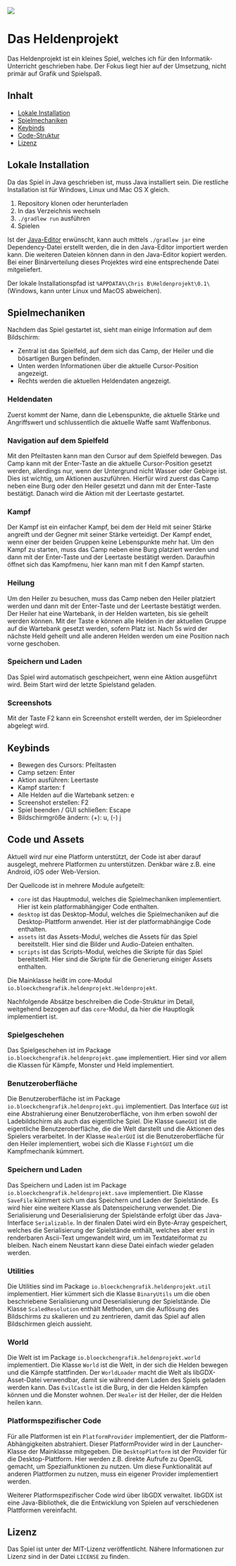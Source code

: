 ![](doc/Screenshot-1668681161842.png)

# Das Heldenprojekt

Das Heldenprojekt ist ein kleines Spiel, welches ich für den Informatik-Unterricht geschrieben habe. Der Fokus liegt hier auf der Umsetzung, nicht primär auf Grafik und Spielspaß.

## Inhalt
- [Lokale Installation](#lokale-installation)
- [Spielmechaniken](#spielmechaniken)
- [Keybinds](#keybinds)
- [Code-Struktur](#code-und-assets)
- [Lizenz](#lizenz)

## Lokale Installation

Da das Spiel in Java geschrieben ist, muss Java installiert sein. Die restliche Installation ist für Windows, Linux und Mac OS X gleich.

1. Repository klonen oder herunterladen
2. In das Verzeichnis wechseln
3. `./gradlew run` ausführen
4. Spielen

Ist der [Java-Editor](https://javaeditor.org/doku.php) erwünscht, kann auch mittels `./gradlew jar` eine Dependency-Datei erstellt werden, die in den Java-Editor importiert werden kann.
Die weiteren Dateien können dann in den Java-Editor kopiert werden. Bei einer Binärverteilung dieses Projektes wird eine entsprechende Datei mitgeliefert.

Der lokale Installationspfad ist `%APPDATA%\Chris B\Heldenprojekt\0.1\` (Windows, kann unter Linux und MacOS abweichen).

## Spielmechaniken

Nachdem das Spiel gestartet ist, sieht man einige Information auf dem Bildschirm: 
- Zentral ist das Spielfeld, auf dem sich das Camp, der Heiler und die bösartigen Burgen befinden.
- Unten werden Informationen über die aktuelle Cursor-Position angezeigt.
- Rechts werden die aktuellen Heldendaten angezeigt.

### Heldendaten
Zuerst kommt der Name, dann die Lebenspunkte, die aktuelle Stärke und Angriffswert und schlussentlich die aktuelle Waffe samt Waffenbonus.

### Navigation auf dem Spielfeld
Mit den Pfeiltasten kann man den Cursor auf dem Spielfeld bewegen. 
Das Camp kann mit der Enter-Taste an die aktuelle Cursor-Position gesetzt werden, allerdings nur, wenn der Untergrund nicht Wasser oder Gebirge ist.
Dies ist wichtig, um Aktionen auszuführen. Hierfür wird zuerst das Camp neben eine Burg oder den Heiler gesetzt und dann mit der Enter-Taste bestätigt.
Danach wird die Aktion mit der Leertaste gestartet.

### Kampf
Der Kampf ist ein einfacher Kampf, bei dem der Held mit seiner Stärke angreift und der Gegner mit seiner Stärke verteidigt.
Der Kampf endet, wenn einer der beiden Gruppen keine Lebenspunkte mehr hat.
Um den Kampf zu starten, muss das Camp neben eine Burg platziert werden und dann mit der Enter-Taste und der Leertaste bestätigt werden.
Daraufhin öffnet sich das Kampfmenu, hier kann man mit f den Kampf starten.

### Heilung
Um den Heiler zu besuchen, muss das Camp neben den Heiler platziert werden und dann mit der Enter-Taste und der Leertaste bestätigt werden.
Der Heiler hat eine Wartebank, in der Helden warteten, bis sie geheilt werden können.
Mit der Taste e können alle Helden in der aktuellen Gruppe auf die Wartebank gesetzt werden, sofern Platz ist.
Nach 5s wird der nächste Held geheilt und alle anderen Helden werden um eine Position nach vorne geschoben.

### Speichern und Laden
Das Spiel wird automatisch geschpeichert, wenn eine Aktion ausgeführt wird.
Beim Start wird der letzte Spielstand geladen.

### Screenshots

Mit der Taste F2 kann ein Screenshot erstellt werden, der im Spieleordner abgelegt wird.

## Keybinds
- Bewegen des Cursors: Pfeiltasten
- Camp setzen: Enter
- Aktion ausführen: Leertaste
- Kampf starten: f
- Alle Helden auf die Wartebank setzen: e
- Screenshot erstellen: F2
- Spiel beenden / GUI schließen: Escape
- Bildschirmgröße ändern: (+): u, (-) j

## Code und Assets
Aktuell wird nur eine Platform unterstützt, der Code ist aber darauf ausgelegt, mehrere Platformen zu unterstützen.
Denkbar wäre z.B. eine Android, iOS oder Web-Version.

Der Quellcode ist in mehrere Module aufgeteilt:
- `core` ist das Hauptmodul, welches die Spielmechaniken implementiert. Hier ist kein platformabhängiger Code enthalten.
- `desktop` ist das Desktop-Modul, welches die Spielmechaniken auf die Desktop-Plattform anwendet. Hier ist der platformabhängige Code enthalten.
- `assets` ist das Assets-Modul, welches die Assets für das Spiel bereitstellt. Hier sind die Bilder und Audio-Dateien enthalten.
- `scripts` ist das Scripts-Modul, welches die Skripte für das Spiel bereitstellt. Hier sind die Skripte für die Generierung einiger Assets enthalten.

Die Mainklasse heißt im core-Modul `io.bloeckchengrafik.heldenprojekt.Heldenprojekt`.

Nachfolgende Absätze beschreiben die Code-Struktur im Detail, weitgehend bezogen auf das `core`-Modul, da hier die Hauptlogik implementiert ist.

### Spielgeschehen
Das Spielgeschehen ist im Package `io.bloeckchengrafik.heldenprojekt.game` implementiert. Hier sind vor allem die Klassen für Kämpfe, Monster und Held implementiert.

### Benutzeroberfläche
Die Benutzeroberfläche ist im Package `io.bloeckchengrafik.heldenprojekt.gui` implementiert. 
Das Interface `GUI` ist eine Abstrahierung einer Benutzeroberfläche, von ihm erben sowohl der Ladebildschirm als auch das eigentliche Spiel.
Die Klasse `GameGUI` ist die eigentliche Benutzeroberfläche, die die Welt darstellt und die Aktionen des Spielers verarbeitet.
In der Klasse `HealerGUI` ist die Benutzeroberfläche für den Heiler implementiert, wobei sich die Klasse `FightGUI` um die Kampfmechanik kümmert.

### Speichern und Laden
Das Speichern und Laden ist im Package `io.bloeckchengrafik.heldenprojekt.save` implementiert.
Die Klasse `SaveFile` kümmert sich um das Speichern und Laden der Spielstände. Es wird hier eine weitere Klasse als Datenspeicherung verwendet. 
Die Serialisierung und Deserialisierung der Spielstände erfolgt über das Java-Interface `Serializable`.
In der finalen Datei wird ein Byte-Array gespeichert, welches die Serialisierung der Spielstände enthält, welches aber erst in renderbaren Ascii-Text umgewandelt wird, um im Textdateiformat zu bleiben.
Nach einem Neustart kann diese Datei einfach wieder geladen werden.

### Utilities
Die Utilities sind im Package `io.bloeckchengrafik.heldenprojekt.util` implementiert. 
Hier kümmert sich die Klasse `BinaryUtils` um die oben beschriebene Serialisierung und Deserialisierung der Spielstände.
Die Klasse `ScaledResolution` enthält Methoden, um die Auflösung des Bildschirms zu skalieren und zu zentrieren, damit das Spiel auf allen Bildschirmen gleich aussieht.

### World
Die Welt ist im Package `io.bloeckchengrafik.heldenprojekt.world` implementiert.
Die Klasse `World` ist die Welt, in der sich die Helden bewegen und die Kämpfe stattfinden.
Der `WorldLoader` macht die Welt als libGDX-Asset-Datei verwendbar, damit sie während dem Laden des Spiels geladen werden kann.
Das `EvilCastle` ist die Burg, in der die Helden kämpfen können und die Monster wohnen.
Der `Healer` ist der Heiler, der die Helden heilen kann.

### Platformspezifischer Code
Für alle Platformen ist ein `PlatformProvider` implementiert, der die Platform-Abhängigkeiten abstrahiert. Dieser PlatformProvider wird in der Launcher-Klasse der Mainklasse mitgegeben.
Die `DesktopPlatform` ist der Provider für die Desktop-Plattform. Hier werden z.B. direkte Aufrufe zu OpenGL gemacht, um Spezialfunktionen zu nutzen.
Um diese Funktionalität auf anderen Plattformen zu nutzen, muss ein eigener Provider implementiert werden.

Weiterer Platformspezifischer Code wird über libGDX verwaltet. libGDX ist eine Java-Bibliothek, die die Entwicklung von Spielen auf verschiedenen Plattformen vereinfacht.

## Lizenz
Das Spiel ist unter der MIT-Lizenz veröffentlicht.
Nähere Informationen zur Lizenz sind in der Datei `LICENSE` zu finden.